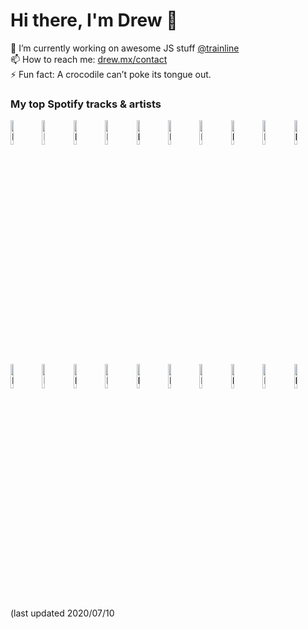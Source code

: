# Hi there, I'm Drew 👋
🔭 I’m currently working on awesome JS stuff [@trainline](http://trainline.com/)  
📫 How to reach me: [drew.mx/contact](https://drew.mx/contact)  
⚡ Fun fact: A crocodile can’t poke its tongue out.  
### My top Spotify tracks & artists
[<img src="https://i.scdn.co/image/ab67616d0000b2735c1c4d3d94d0e845bd1ebec1" alt="Photo of Spirit In The Sky" width="10%" />](https://open.spotify.com/track/0jvN7eQJJt4nxQzgQfZ1SP)[<img src="https://i.scdn.co/image/ab67616d0000b273ed7161514b659102e49bb589" alt="Photo of Happy Man" width="10%" />](https://open.spotify.com/track/5nF6drlQTtXc5iThQoyONB)[<img src="https://i.scdn.co/image/ab67616d0000b2735293681f1d72c22430e382e0" alt="Photo of Tieduprightnow" width="10%" />](https://open.spotify.com/track/66tkDkPsznE5zIHNt4QkXB)[<img src="https://i.scdn.co/image/ab67616d0000b273a5a0567b3b8532a1e090734d" alt="Photo of All My Friends" width="10%" />](https://open.spotify.com/track/7sGTH1fber0bhncNMfNxmt)[<img src="https://i.scdn.co/image/ab67616d0000b273d2b420a7f33f6cfdcfc77b3b" alt="Photo of Money Problems" width="10%" />](https://open.spotify.com/track/6RrHDxkgLwNANildGqax05)[<img src="https://i.scdn.co/image/ab67616d0000b273da0235b62deb6a12490dec79" alt="Photo of Electrico Romantico - feat. Robbie Williams" width="10%" />](https://open.spotify.com/track/4qYYZHqXQ8zk9YMVDjoU7A)[<img src="https://i.scdn.co/image/ab67616d0000b273056e90910cbaf5c5b892aeba" alt="Photo of Another One Bites The Dust - Remastered 2011" width="10%" />](https://open.spotify.com/track/5vdp5UmvTsnMEMESIF2Ym7)[<img src="https://i.scdn.co/image/ab67616d0000b2730c75ad91c9ec6586c8f6c18f" alt="Photo of Want Me Back" width="10%" />](https://open.spotify.com/track/64zfaCPwuuPkEtoNt1jzFx)[<img src="https://i.scdn.co/image/ab67616d0000b273aa31c98f0add81591375af01" alt="Photo of I Wanna Get Better" width="10%" />](https://open.spotify.com/track/2UVM22SIyJTpSfsStnpU2I)[<img src="https://i.scdn.co/image/ab67616d0000b2730cdb4b03fd27a1301592a5e3" alt="Photo of There's Still A Light In The House" width="10%" />](https://open.spotify.com/track/4MIPNDbxVPWdLwH6A4nsiY)
[<img src="https://i.scdn.co/image/01b36ca0f45f2f15117022a2754287a6ca1acdcc" alt="Photo of Imagine Dragons" width="10%" />](https://open.spotify.com/artist/53XhwfbYqKCa1cC15pYq2q)[<img src="https://i.scdn.co/image/b040846ceba13c3e9c125d68389491094e7f2982" alt="Photo of Queen" width="10%" />](https://open.spotify.com/artist/1dfeR4HaWDbWqFHLkxsg1d)[<img src="https://i.scdn.co/image/fec51156ed94b7ee30fbd4c7fd29b4a840e7daec" alt="Photo of Travis Scott" width="10%" />](https://open.spotify.com/artist/0Y5tJX1MQlPlqiwlOH1tJY)[<img src="https://i.scdn.co/image/960547a625bc2eb742bb3dd170cbc049d2e94cf9" alt="Photo of The Chainsmokers" width="10%" />](https://open.spotify.com/artist/69GGBxA162lTqCwzJG5jLp)[<img src="https://i.scdn.co/image/8976b6b0aacba6f7859b1f0ab7bc0adcd6ea7444" alt="Photo of Fleetwood Mac" width="10%" />](https://open.spotify.com/artist/08GQAI4eElDnROBrJRGE0X)[<img src="https://i.scdn.co/image/733e98edfdc11feea07914532603c080fa432159" alt="Photo of ABBA" width="10%" />](https://open.spotify.com/artist/0LcJLqbBmaGUft1e9Mm8HV)[<img src="https://i.scdn.co/image/6b2a709752ef9c7aaf0d270344157f6cd2e0f1a7" alt="Photo of The Beatles" width="10%" />](https://open.spotify.com/artist/3WrFJ7ztbogyGnTHbHJFl2)[<img src="https://i.scdn.co/image/e33e4245fe5901ed940ba95070bb8d56679b6fe0" alt="Photo of Lizzo" width="10%" />](https://open.spotify.com/artist/56oDRnqbIiwx4mymNEv7dS)[<img src="https://i.scdn.co/image/f50ae3e5cf3637c5f486b6205468c245644be36e" alt="Photo of Elton John" width="10%" />](https://open.spotify.com/artist/3PhoLpVuITZKcymswpck5b)[<img src="https://i.scdn.co/image/66e9f9ffa9fc4e6d677b87b786dd943d50fc5aa7" alt="Photo of Ben Platt" width="10%" />](https://open.spotify.com/artist/6qGkLCMQkNGOJ079iEcC5k)
(last updated 2020/07/10
